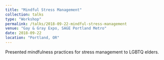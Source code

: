 ```yaml
---
title: "Mindful Stress Management"
collection: talks
type: "Workshop"
permalink: /talks/2018-09-22-mindful-stress-management
venue: "Gay & Gray Expo, SAGE Portland Metro"
date: 2018-09-22
location: "Portland, OR"
---
```


Presented mindfulness practices for stress management to LGBTQ elders.